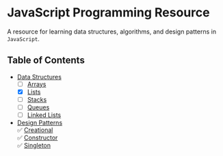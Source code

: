 # JavaScript Programming Resource
A resource for learning data structures, algorithms, and design patterns in `JavaScript`. 

## Table of Contents

- [Data Structures](/content/data-structures)
  - [ ] [Arrays](/content/data-structures/arrays.md)
  - [x] [Lists](/content/data-structures/lists.md)
  - [ ] [Stacks](/content/data-structures/stack.md)
  - [ ] [Queues](/content/data-structures/queue.md)
  - [ ] [Linked Lists](/content/data-structures/linked-lists.md)
- [Design Patterns](/content/design-patterns)   
  :white_check_mark: [Creational](/content/design-patterns/creational.md)  
  :white_check_mark: [Constructor](/content/design-patterns/constructor.md)  
  :white_check_mark: [Singleton](/content/design-patterns/singleton.md)   
